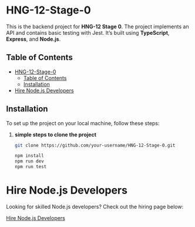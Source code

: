 # HNG-12-Stage-0

This is the backend project for **HNG-12 Stage 0**. The project implements an API and contains basic testing with Jest. It’s built using **TypeScript**, **Express**, and **Node.js**.

## Table of Contents

- [HNG-12-Stage-0](#hng-12-stage-0)
  - [Table of Contents](#table-of-contents)
  - [Installation](#installation)
- [Hire Node.js Developers](#hire-nodejs-developers)

## Installation

To set up the project on your local machine, follow these steps:

1. **simple steps to clone the project**

   ```bash
   git clone https://github.com/your-username/HNG-12-Stage-0.git
   
   npm install
   npm run dev
   npm run test


# Hire Node.js Developers

Looking for skilled Node.js developers? Check out the hiring page below:

[Hire Node.js Developers](https://hng.tech/hire/nodejs-developers)



    


